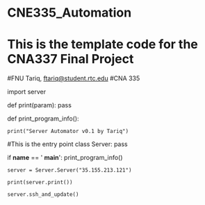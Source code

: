 # CNE335_Automation
# This is the template code for the CNA337 Final Project

#FNU Tariq, ftariq@student.rtc.edu
#CNA 335

import server


def print(param):
    pass


def print_program_info():
    
    print("Server Automator v0.1 by Tariq")

#This is the entry point
class Server:
    pass


if __name__ == ' __main__':
    print_program_info()

    server = Server.Server("35.155.213.121")

    print(server.print())

    server.ssh_and_update()
